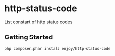 # http-status-code
List constant of http status codes

## Getting Started
```bash
php composer.phar install enjoy/http-status-code
```

